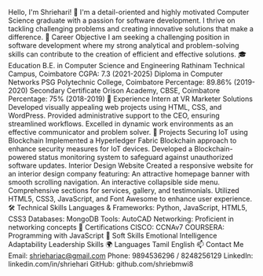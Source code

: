 Hello, I'm Shriehari! 👋
I'm a detail-oriented and highly motivated Computer Science graduate with a passion for software development. I thrive on tackling challenging problems and creating innovative solutions that make a difference.
🎯 Career Objective
I am seeking a challenging position in software development where my strong analytical and problem-solving skills can contribute to the creation of efficient and effective solutions.
🎓 Education
B.E. in Computer Science and Engineering
Rathinam Technical Campus, Coimbatore
CGPA: 7.3 (2021-2025)
Diploma in Computer Networks
PSG Polytechnic College, Coimbatore
Percentage: 89.86% (2019-2020)
Secondary Certificate
Orison Academy, CBSE, Coimbatore
Percentage: 75% (2018-2019)
💼 Experience
Intern at VR Marketer Solutions
Developed visually appealing web projects using HTML, CSS, and WordPress.
Provided administrative support to the CEO, ensuring streamlined workflows.
Excelled in dynamic work environments as an effective communicator and problem solver.
🚀 Projects
Securing IoT using Blockchain
Implemented a Hyperledger Fabric Blockchain approach to enhance security measures for IoT devices.
Developed a Blockchain-powered status monitoring system to safeguard against unauthorized software updates.
Interior Design Website
Created a responsive website for an interior design company featuring:
An attractive homepage banner with smooth scrolling navigation.
An interactive collapsible side menu.
Comprehensive sections for services, gallery, and testimonials.
Utilized HTML5, CSS3, JavaScript, and Font Awesome to enhance user experience.
🛠️ Technical Skills
Languages & Frameworks: Python, JavaScript, HTML5, CSS3
Databases: MongoDB
Tools: AutoCAD
Networking: Proficient in networking concepts
📜 Certifications
CISCO: CCNAv7
COURSERA: Programming with JavaScript
🌟 Soft Skills
Emotional Intelligence
Adaptability
Leadership Skills
🌍 Languages
Tamil
English
📫 Contact Me
Email: shriehariac@gmail.com
Phone: 9894536296 / 8248256129
LinkedIn: linkedin.com/in/shriehari
GitHub: github.com/shriebmwi8
